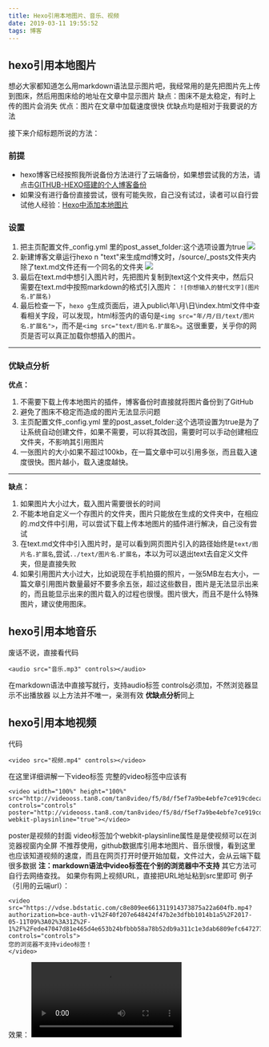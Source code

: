 ```yaml
---
title: Hexo引用本地图片、音乐、视频
date: 2019-03-11 19:55:52
tags: 博客
---
```

## hexo引用本地图片
想必大家都知道怎么用markdown语法显示图片吧，我经常用的是先把图片先上传到图床，然后用图床给的地址在文章中显示图片
缺点：图床不是太稳定，有时上传的图片会消失
优点：图片在文章中加载速度很快
优缺点均是相对于我要说的方法
<!--more-->
接下来介绍标题所说的方法：
### 前提
- hexo博客已经按照我所说备份方法进行了云端备份，如果想尝试我的方法，请点击[GITHUB-HEXO搭建的个人博客备份](https://akbcd.github.io/2019/01/15/GITHUB-HEXO搭建的个人博客备份/)
- 如果没有进行备份直接尝试，很有可能失败，自己没有试过，读者可以自行尝试他人经验：[Hexo中添加本地图片](https://www.cnblogs.com/codehome/p/8428738.html)
### 设置
1.  把主页配置文件_config.yml 里的post_asset_folder:这个选项设置为true
![](http://wx3.sinaimg.cn/mw690/0060lm7Tly1g0z4derc84j30ks0ab75z.jpg)
2. 新建博客文章运行hexo n "text"来生成md博文时，/source/_posts文件夹内除了text.md文件还有一个同名的文件夹
![](http://wx2.sinaimg.cn/mw690/0060lm7Tly1g0z4lvjw8lj30a003rq2w.jpg)
3. 最后在text.md中想引入图片时，先把图片复制到text这个文件夹中，然后只需要在text.md中按照markdown的格式引入图片：
`![你想输入的替代文字](图片名.扩展名)`
4.  最后检查一下，`hexo g`生成页面后，进入public\年\月\日\index.html文件中查看相关字段，可以发现，html标签内的语句是`<img src="年/月/日/text/图片名.扩展名">`，而不是`<img src="text/图片名.扩展名>`。这很重要，关乎你的网页是否可以真正加载你想插入的图片。
---
### 优缺点分析
**优点：**
1. 不需要下载上传本地图片的插件，博客备份时直接就将图片备份到了GitHub
2. 避免了图床不稳定而造成的图片无法显示问题
3. 主页配置文件_config.yml 里的post_asset_folder:这个选项设置为true是为了让系统自动创建文件，如果不需要，可以将其改回，需要时可以手动创建相应文件夹，不影响其引用图片
4. 一张图片的大小如果不超过100kb，在一篇文章中可以引用多张，而且载入速度很快。图片越小，载入速度越快。
---
**缺点：**
1. 如果图片大小过大，载入图片需要很长的时间
2. 不能本地自定义一个存图片的文件夹，图片只能放在生成的文件夹中，在相应的.md文件中引用，可以尝试下载上传本地图片的插件进行解决，自己没有尝试
3. 在text.md文件中引入图片时，是可以看到网页图片引入的路径始终是`text/图片名.扩展名`,尝试`../text/图片名.扩展名`，本以为可以退出text去自定义文件夹，但是直接失败
4. 如果引用图片大小过大，比如说现在手机拍摄的照片，一张5MB左右大小，一篇文章引用图片数量最好不要多余五张，超过这些数目，图片是无法显示出来的，而且能显示出来的图片载入的过程也很慢。图片很大，而且不是什么特殊图片，建议使用图床。
## hexo引用本地音乐
废话不说，直接看代码
```
<audio src="音乐.mp3" controls></audio>
```
在markdown语法中直接写就行，支持audio标签 controls必须加，不然浏览器显示不出播放器
以上方法并不唯一，亲测有效
**优缺点分析**同上
## hexo引用本地视频
代码
```
<video src="视频.mp4" controls></video>
```
在这里详细讲解一下video标签
完整的video标签中应该有
```
<video width="100%" height="100%" src="http://videooss.tan8.com/tan8video/f5/8d/f5ef7a9be4ebfe7ce919cdeca03a878d/f5ef7a9be4ebfe7ce919cdeca03a878d_2.mp4" controls="controls" poster="http://videooss.tan8.com/tan8video/f5/8d/f5ef7a9be4ebfe7ce919cdeca03a878d/f5ef7a9be4ebfe7ce919cdeca03a878d_5.jpg" webkit-playsinline="true"></video>
```
poster是视频的封面
video标签加个webkit-playsinline属性是是使视频可以在浏览器视窗内全屏
不推荐使用，github数据库引用本地图片、音乐很慢，看到这里也应该知道视频的速度，而且在网页打开时便开始加载，文件过大，会从云端下载很多数据
**注：markdown语法中video标签在个别的浏览器中不支持**
其它方法可自行去网络查找。
如果你有网上视频URL，直接把URL地址粘到src里即可
例子（引用的云端url）：
```
<video src="https://vdse.bdstatic.com/c8e809ee661311914373875a22a604fb.mp4?authorization=bce-auth-v1%2F40f207e648424f47b2e3dfbb1014b1a5%2F2017-05-11T09%3A02%3A31Z%2F-1%2F%2Fede47047d81e465d4e653b24bfbbb58a78b52db9a311c1e3dab6809efc647277" controls="controls">
您的浏览器不支持video标签！
</video>
```
效果：
<video src="https://vdse.bdstatic.com/c8e809ee661311914373875a22a604fb.mp4?authorization=bce-auth-v1%2F40f207e648424f47b2e3dfbb1014b1a5%2F2017-05-11T09%3A02%3A31Z%2F-1%2F%2Fede47047d81e465d4e653b24bfbbb58a78b52db9a311c1e3dab6809efc647277" controls="controls">
您的浏览器不支持video标签！
</video>
